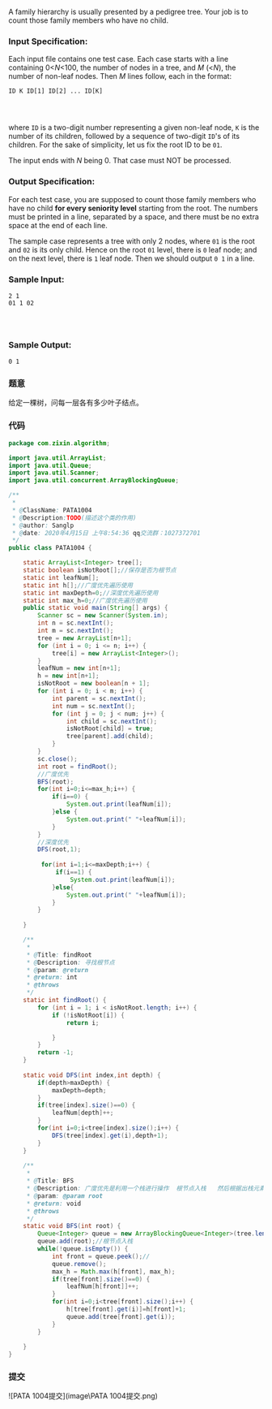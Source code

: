 A family hierarchy is usually presented by a pedigree tree. Your job is to count those family members who have no child.

### Input Specification:

Each input file contains one test case. Each case starts with a line containing 0<*N*<100, the number of nodes in a tree, and *M* (<*N*), the number of non-leaf nodes. Then *M* lines follow, each in the format:

```
ID K ID[1] ID[2] ... ID[K]

      
    
```

where `ID` is a two-digit number representing a given non-leaf node, `K` is the number of its children, followed by a sequence of two-digit `ID`'s of its children. For the sake of simplicity, let us fix the root ID to be `01`.

The input ends with *N* being 0. That case must NOT be processed.

### Output Specification:

For each test case, you are supposed to count those family members who have no child **for every seniority level** starting from the root. The numbers must be printed in a line, separated by a space, and there must be no extra space at the end of each line.

The sample case represents a tree with only 2 nodes, where `01` is the root and `02` is its only child. Hence on the root `01` level, there is `0` leaf node; and on the next level, there is `1` leaf node. Then we should output `0 1` in a line.

### Sample Input:

```in
2 1
01 1 02

      
    
```

### Sample Output:

```out
0 1
```



### 题意

给定一棵树，问每一层各有多少叶子结点。

### 代码

```java
package com.zixin.algorithm;

import java.util.ArrayList;
import java.util.Queue;
import java.util.Scanner;
import java.util.concurrent.ArrayBlockingQueue;

/**
 * 
 * @ClassName: PATA1004
 * @Description:TODO(描述这个类的作用)
 * @author: Sanglp
 * @date: 2020年4月15日 上午8:54:36 qq交流群：1027372701
 */
public class PATA1004 {

	static ArrayList<Integer> tree[];
	static boolean isNotRoot[];//保存是否为根节点
	static int leafNum[];
	static int h[];//广度优先遍历使用
	static int maxDepth=0;//深度优先遍历使用
	static int max_h=0;//广度优先遍历使用
	public static void main(String[] args) {
		Scanner sc = new Scanner(System.in);
		int n = sc.nextInt();
		int m = sc.nextInt();
		tree = new ArrayList[n+1];
		for (int i = 0; i <= n; i++) {
			tree[i] = new ArrayList<Integer>();
		}
		leafNum = new int[n+1];
		h = new int[n+1];
		isNotRoot = new boolean[n + 1];
		for (int i = 0; i < m; i++) {
			int parent = sc.nextInt();
			int num = sc.nextInt();
			for (int j = 0; j < num; j++) {
				int child = sc.nextInt();
				isNotRoot[child] = true;
				tree[parent].add(child);
			}
		}
		sc.close();
		int root = findRoot();
		//广度优先
		BFS(root);
		for(int i=0;i<=max_h;i++) {
			if(i==0) {
				System.out.print(leafNum[i]);
			}else {
				System.out.print(" "+leafNum[i]);
			}
		}
		//深度优先
		DFS(root,1);
		
		 for(int i=1;i<=maxDepth;i++) {
			 if(i==1) {
				 System.out.print(leafNum[i]);
			}else{ 
				System.out.print(" "+leafNum[i]); 
			} 
		}
		 
	}

	/**
	 * 
	 * @Title: findRoot   
	 * @Description: 寻找根节点
	 * @param: @return      
	 * @return: int      
	 * @throws
	 */
	static int findRoot() {
		for (int i = 1; i < isNotRoot.length; i++) {
			if (!isNotRoot[i]) {
				return i;

			}
		}
		return -1;
	}
	
	static void DFS(int index,int depth) {
		if(depth>maxDepth) {
			maxDepth=depth;
		}
		if(tree[index].size()==0) {
			leafNum[depth]++;
		}
		for(int i=0;i<tree[index].size();i++) {
			DFS(tree[index].get(i),depth+1);
		}
	}
	
	/**
	 * 
	 * @Title: BFS   
	 * @Description: 广度优先是利用一个栈进行操作  根节点入栈   然后根据出栈元素 将其所有子节点进行入栈  因为栈先进先出 可以做到每一层  从左往右依次遍历 
	 * @param: @param root      
	 * @return: void      
	 * @throws
	 */
	static void BFS(int root) {
		Queue<Integer> queue = new ArrayBlockingQueue<Integer>(tree.length);
		queue.add(root);//根节点入栈
		while(!queue.isEmpty()) {
			int front = queue.peek();//
			queue.remove();
			max_h = Math.max(h[front], max_h);
			if(tree[front].size()==0) {
				leafNum[h[front]]++;
			}
			for(int i=0;i<tree[front].size();i++) {
				h[tree[front].get(i)]=h[front]+1;
				queue.add(tree[front].get(i));
			}
		}
		
	}
}

```



### 提交

![PATA 1004提交](image\PATA 1004提交.png)